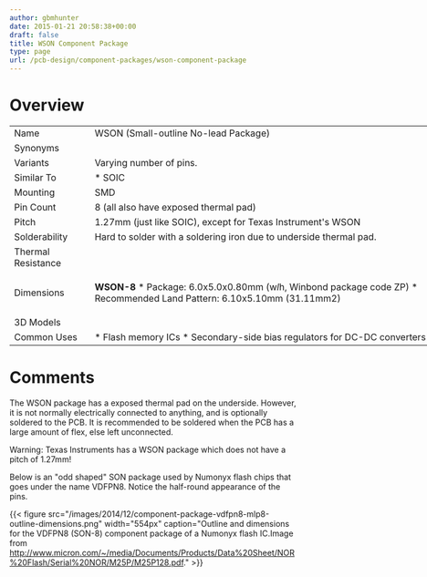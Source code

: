 ```yaml
---
author: gbmhunter
date: 2015-01-21 20:58:38+00:00
draft: false
title: WSON Component Package
type: page
url: /pcb-design/component-packages/wson-component-package
---
```


# Overview

<table style="width: 800px;" ><tbody ><tr >
<td >Name
</td>
<td >WSON (Small-outline No-lead Package)
</td></tr><tr >
<td >Synonyms
</td>
<td > 
</td></tr><tr >
<td >Variants
</td>
<td >Varying number of pins.
</td></tr><tr >
<td >Similar To
</td>
<td >  * SOIC
</td></tr><tr >
<td >Mounting
</td>
<td >SMD
</td></tr><tr >
<td >Pin Count
</td>
<td >8 (all also have exposed thermal pad)
</td></tr><tr >
<td >Pitch
</td>
<td >1.27mm (just like SOIC), except for Texas Instrument's WSON
</td></tr><tr >
<td >Solderability
</td>
<td >Hard to solder with a soldering iron due to underside thermal pad.
</td></tr><tr >
<td >Thermal Resistance
</td>
<td > 
</td></tr><tr >
<td >Dimensions
</td>
<td >

**WSON-8**  * Package: 6.0x5.0x0.80mm (w*l*h, Winbond package code ZP)  * Recommended Land Pattern: 6.10x5.10mm (31.11mm2)
</td></tr><tr >
<td >3D Models
</td>
<td > 
</td></tr><tr >
<td >Common Uses
</td>
<td >  * Flash memory ICs  * Secondary-side bias regulators for DC-DC converters
</td></tr></tbody></table>

# Comments

The WSON package has a exposed thermal pad on the underside. However, it is not normally electrically connected to anything, and is optionally soldered to the PCB. It is recommended to be soldered when the PCB has a large amount of flex, else left unconnected.

Warning: Texas Instruments has a WSON package which does not have a pitch of 1.27mm! 

Below is an "odd shaped" SON package used by Numonyx flash chips that goes under the name VDFPN8. Notice the half-round appearance of the pins.

{{< figure src="/images/2014/12/component-package-vdfpn8-mlp8-outline-dimensions.png" width="554px" caption="Outline and dimensions for the VDFPN8 (SON-8) component package of a Numonyx flash IC.Image from http://www.micron.com/~/media/Documents/Products/Data%20Sheet/NOR%20Flash/Serial%20NOR/M25P/M25P128.pdf."  >}}

#  
